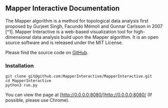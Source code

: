 ## Mapper Interactive Documentation

The Mapper algorithm is a method for topological data analysis first proposed by Gurjeet Singh, Facundo Mémoli and Gunnar Carlsson in 2007 [^1]. Mapper Interactive is a web-based visualization tool for high-dimensional data analysis build upon the Mapper algorithm. It is an open source software and is released under the MIT License.


Please find the source code on [GitHub](https://github.com/MapperInteractive/MapperInteractive).

### Installation
```shell
git clone git@github.com:MapperInteractive/MapperInteractive.git
cd MapperInteractive
python3 run.py
```

You can view the page at [http://0.0.0.0:8080/]http://0.0.0.0:8080/ (If possible, please use Chrome).